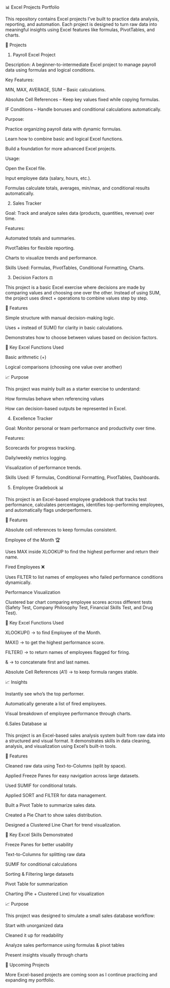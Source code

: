 📊 Excel Projects Portfolio

This repository contains Excel projects I’ve built to practice data analysis, reporting, and automation. Each project is designed to turn raw data into meaningful insights using Excel features like formulas, PivotTables, and charts.

🔹 Projects

1. Payroll Excel Project

Description:
A beginner-to-intermediate Excel project to manage payroll data using formulas and logical conditions.

Key Features:

MIN, MAX, AVERAGE, SUM – Basic calculations.

Absolute Cell References – Keep key values fixed while copying formulas.

IF Conditions – Handle bonuses and conditional calculations automatically.

Purpose:

Practice organizing payroll data with dynamic formulas.

Learn how to combine basic and logical Excel functions.

Build a foundation for more advanced Excel projects.

Usage:

Open the Excel file.

Input employee data (salary, hours, etc.).

Formulas calculate totals, averages, min/max, and conditional results automatically.

2. Sales Tracker

Goal: Track and analyze sales data (products, quantities, revenue) over time.

Features:

Automated totals and summaries.

PivotTables for flexible reporting.

Charts to visualize trends and performance.

Skills Used: Formulas, PivotTables, Conditional Formatting, Charts.

3. Decision Factors ⚖️

This project is a basic Excel exercise where decisions are made by comparing values and choosing one over the other. Instead of using SUM, the project uses direct + operations to combine values step by step.

🚀 Features

Simple structure with manual decision-making logic.

Uses + instead of SUM() for clarity in basic calculations.

Demonstrates how to choose between values based on decision factors.

🧮 Key Excel Functions Used

Basic arithmetic (+)

Logical comparisons (choosing one value over another)

📈 Purpose

This project was mainly built as a starter exercise to understand:

How formulas behave when referencing values

How can decision-based outputs be represented in Excel.

4. Excellence Tracker

Goal: Monitor personal or team performance and productivity over time.

Features:

Scorecards for progress tracking.

Daily/weekly metrics logging.

Visualization of performance trends.

Skills Used: IF formulas, Conditional Formatting, PivotTables, Dashboards.

5. Employee Gradebook 📊

This project is an Excel-based employee gradebook that tracks test performance, calculates percentages, identifies top-performing employees, and automatically flags underperformers.

🚀 Features

Absolute cell references to keep formulas consistent.

Employee of the Month 🏆

Uses MAX inside XLOOKUP to find the highest performer and return their name.

Fired Employees ❌

Uses FILTER to list names of employees who failed performance conditions dynamically.

Performance Visualization

Clustered bar chart comparing employee scores across different tests (Safety Test, Company Philosophy Test, Financial Skills Test, and Drug Test).

🧮 Key Excel Functions Used

XLOOKUP() → to find Employee of the Month.

MAX() → to get the highest performance score.

FILTER() → to return names of employees flagged for firing.

& → to concatenate first and last names.

Absolute Cell References ($A$1) → to keep formula ranges stable.

📈 Insights

Instantly see who’s the top performer.

Automatically generate a list of fired employees.

Visual breakdown of employee performance through charts.

6.Sales Database 📊

This project is an Excel-based sales analysis system built from raw data into a structured and visual format. It demonstrates skills in data cleaning, analysis, and visualization using Excel’s built-in tools.

🚀 Features

Cleaned raw data using Text-to-Columns (split by space).

Applied Freeze Panes for easy navigation across large datasets.

Used SUMIF for conditional totals.

Applied SORT and FILTER for data management.

Built a Pivot Table to summarize sales data.

Created a Pie Chart to show sales distribution.

Designed a Clustered Line Chart for trend visualization.

🧮 Key Excel Skills Demonstrated

Freeze Panes for better usability

Text-to-Columns for splitting raw data

SUMIF for conditional calculations

Sorting & Filtering large datasets

Pivot Table for summarization

Charting (Pie + Clustered Line) for visualization

📈 Purpose

This project was designed to simulate a small sales database workflow:

Start with unorganized data

Cleaned it up for readability

Analyze sales performance using formulas & pivot tables

Present insights visually through charts

🚀 Upcoming Projects

More Excel-based projects are coming soon as I continue practicing and expanding my portfolio.
